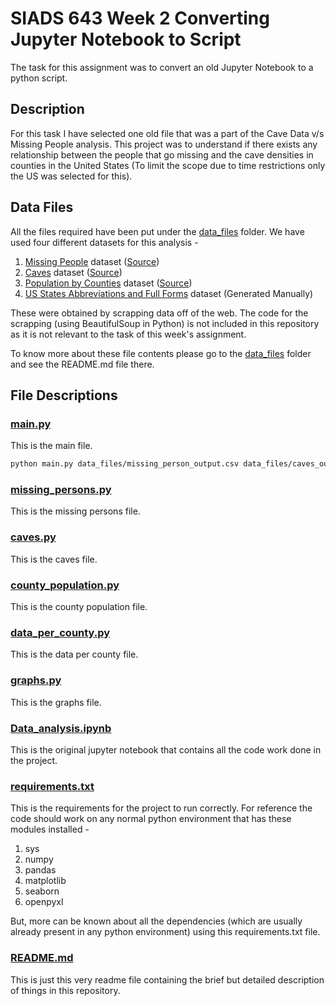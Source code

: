 # **SIADS 643 Week 2 Converting Jupyter Notebook to Script**
The task for this assignment was to convert an old Jupyter Notebook to a python script.

## Description
 For this task I have selected one old file that was a part of the Cave Data v/s Missing People analysis. This project was to understand if there exists any relationship between the people that go missing and the cave densities in counties in the United States (To limit the scope due to time restrictions only the US was selected for this).

## Data Files
All the files required have been put under the [data_files](data_files/.) folder. We have used four different datasets for this analysis - 

1. [Missing People](data_files/missing_person_output.csv) dataset ([Source](https://www.namus.gov/MissingPersons/Search#/results))
2. [Caves](data_files/caves_output.csv) dataset ([Source](https://cave-exploring.com/index.php/long-and-deep-caves-of-the-world/usa-long-caves-by-state/))
3. [Population by Counties](data_files/county_pop.xlsx) dataset ([Source](https://www2.census.gov/programs-surveys/popest/tables/2020-2023/counties/totals/co-est2023-pop.xlsx))
4. [US States Abbreviations and Full Forms](data_files/us_states.csv) dataset (Generated Manually)

These were obtained by scrapping data off of the web. The code for the scrapping (using BeautifulSoup in Python) is not included in this repository as it is not relevant to the task of this week's assignment.

To know more about these file contents please go to the [data_files](data_files/.) folder and see the README.md file there. 

## File Descriptions
### [main.py](main.py)
This is the main file.

``` bash
python main.py data_files/missing_person_output.csv data_files/caves_output.csv data_files/county_pop.xlsx
```

### [missing_persons.py](missing_persons.py)
This is the missing persons file.

### [caves.py](caves.py)
This is the caves file.

### [county_population.py](county_population.py)
This is the county population file.

### [data_per_county.py](data_per_county.py)
This is the data per county file.

### [graphs.py](graphs.py)
This is the graphs file.

### [Data_analysis.ipynb](Data_analysis.ipynb)
This is the original jupyter notebook that contains all the code work done in the project.

### [requirements.txt](requirements.txt)
This is the requirements for the project to run correctly. For reference the code should work on any normal python environment that has these modules installed - 
1. sys
2. numpy
3. pandas
4. matplotlib
5. seaborn
6. openpyxl

But, more can be known about all the dependencies (which are usually already present in any python environment) using this requirements.txt file.

### [README.md](README.md)
This is just this very readme file containing the brief but detailed description of things in this repository.
